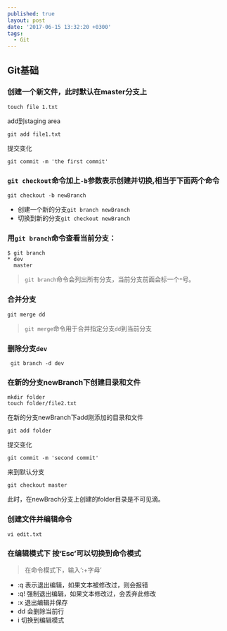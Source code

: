 ```yaml
---
published: true
layout: post
date: '2017-06-15 13:32:20 +0300'
tags:
  - Git
---
```

## Git基础

### 创建一个新文件，此时默认在master分支上

```
touch file 1.txt
```

add到staging area

```
git add file1.txt
```

提交变化

```
git commit -m 'the first commit'
```
### `git checkout`命令加上`-b`参数表示创建并切换,相当于下面两个命令

```
git checkout -b newBranch
```
- 创建一个新的分支`git branch newBranch`
- 切换到新的分支`git checkout newBranch`

### 用`git branch`命令查看当前分支：

```
$ git branch
* dev
  master
```
>`git branch`命令会列出所有分支，当前分支前面会标一个`*`号。

### 合并分支


```
git merge dd 
```

>`git merge`命令用于合并指定分支`dd`到当前分支

### 删除分支`dev`

```
 git branch -d dev
```

### 在新的分支newBranch下创建目录和文件

```
mkdir folder
touch folder/file2.txt
```

在新的分支newBranch下add刚添加的目录和文件

```
git add folder
```

提交变化

```
git commit -m 'second commit'
```

来到默认分支

```
git checkout master
```
此时，在newBrach分支上创建的folder目录是不可见滴。




### 创建文件并编辑命令
```
vi edit.txt 
```

### 在编辑模式下 按‘Esc’可以切换到命令模式

>在命令模式下，输入‘:+字母’

- :q 	表示退出编辑，如果文本被修改过，则会报错
- :q! 	强制退出编辑，如果文本修改过，会丢弃此修改
- :x 	退出编辑并保存
- dd 	会删除当前行
- i 	切换到编辑模式

